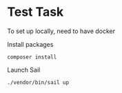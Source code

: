 # Test Task

To set up locally, need to have docker

Install packages

`composer install`

Launch Sail

`./vendor/bin/sail up`

